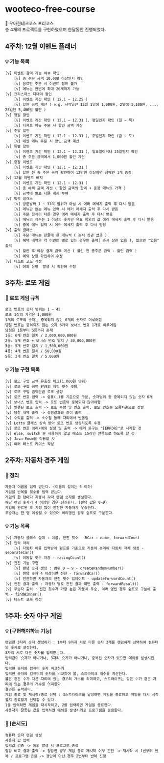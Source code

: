 # wooteco-free-course
📌 우아한테크코스 프리코스 <br/>
총 4개의 프로젝트를 구현하였으며 한달동안 진행되었다.

## 4주차: 12월 이벤트 플래너
### 💡 기능 목록
    [v] 이벤트 참여 가능 여부 확인
        [v] 총 주문 금액 10,000 이상인지 확인
        [v] 음료만 주문 시 이벤트 참여 불가
        [v] 메뉴는 한번에 최대 20개까지 가능
    [v] 크리스마스 디데이 할인
        [v] 이벤트 기간 확인 ( 12.1 ~ 12.25 )
        [v] 할인 금액 계산 ( e.g. 시작일인 12월 1일에 1,000원, 2일에 1,100원, ..., 25일엔 3,400원 할인 )
    [v] 평일 할인
        [v] 이벤트 기간 확인 ( 12.1 ~ 12.31 ), 평일인지 확인 (일 ~ 목)
        [v] 디저트 메뉴 주문 시 할인 금액 계산
    [v] 주말 할인
        [v] 이벤트 기간 확인 ( 12.1 ~ 12.31 ), 주말인지 확인 (금 ~ 토)
        [v] 메인 메뉴 주문 시 할인 금액 계산
    [v] 특별 할인
        [v] 이벤트 기간 확인 ( 12.1 ~ 12.31 ), 일요일이거나 25일인지 확인
        [v] 총 주문 금액에서 1,000원 할인 계산
    [v] 증정 이벤트
        [v] 이벤트 기간 확인 ( 12.1 ~ 12.31 )
        [v] 할인 전 총 주문 금액 확인하여 12만원 이상이면 샴페인 1개 증정
    [v] 12월 이벤트 배지
        [v] 이벤트 기간 확인 ( 12.1 ~ 12.31 )
        [v] 총 해택 금액 계산 ( 할인 금액의 합계 + 증정 메뉴의 가격 )
        [v] 금액대 별로 다른 배지 부여
    [v] 입력 클래스
        [v] 방문날짜 1 ~ 31의 범위가 아닐 시 에러 메세지 출력 후 다시 받음
        [v] 메뉴판 없는 메뉴 입력 시 에러 메세지 출력 후 다시 받음
        [v] 주문 형식이 다른 경우 에러 메세지 출력 후 다시 받음
        [v] 메뉴의 개수는 1 이상의 숫자만 유효 이외의 값 에러 메세지 출력 후 다시 받음
        [v] 중복 메뉴 입력 시 에러 메세지 출력 후 다시 받음
    [v] 출력 클래스
        [v] 주문 메뉴는 한줄에 한 메뉴씩 ( 순서 상관 없음 )
        [v] 혜택 내역은 각 이벤트 별로 있는 경우만 출력( 순서 상관 없음 ), 없으면 "없음" 출력
        [v] 할인 후 예상 결제 금액 계산 ( 할인 전 총주문 금액 - 할인 금액 )
        [v] 예외 상황 확인하여 수정
    [v] 테스트 코드 작성
        [v] 예외 상황  발생 시 확인해 수정

## 3주차: 로또 게임
### 📝 로또 게임 규칙
    로또 번호의 숫자 범위는 1 ~ 45
    로또 1장의 가격은 1,000원
    1개의 로또의 숫자는 중복되지 않는 6개의 숫자로 이루어짐
    당첨 번호는 중복되지 않는 숫자 6개와 보너스 번호 1개로 이루어짐
    당첨은 1등부터 5등까지 존재
    1등: 6개 번호 일치 / 2,000,000,000원
    2등: 5개 번호 + 보너스 번호 일치 / 30,000,000원
    3등: 5개 번호 일치 / 1,500,000원
    4등: 4개 번호 일치 / 50,000원
    5등: 3개 번호 일치 / 5,000원
### 💡 기능 구현 목록
    [v] 로또 구입 금액 유효성 체크(1,000원 단위)
    [v] 로또 구입 금액 만큼의 게임 횟수 셋팅
    [v] 로또 구입 금액만큼 로또 생성
    [v] 로또 번호 입력 -> 쉼표(,)를 기준으로 구분, 숫자범위 중 중복되지 않는 숫자 6개
    [v] 보너스 번호 입력 -> 로또 번호와 중복되지 않아야함
    [v] 발행된 로또 출력 -> 로또 수량 및 번호 출력, 로또 번호는 오름차순으로 정렬
    [v] 당첨 내역 출력 -> 실행결과와 같이 출력
    [v] 수익률 출력 -> 소수점 둘째 자리에서 반올림
    [v] Lotto 클래스 상속 받아 로또 번호 생성하도록 수정
    [v] 로또 번호 에러/예외 설정 및 출력 -> 에러 문구는 "[ERROR]"로 시작할 것
    [v] else, switch 문 사용하지 않고 메소드 15라인 안쪽으로 하도록 할 것
    [v] Java Enum을 적용할 것
    [v] 여러 테스트 케이스 작성

## 2주차: 자동차 경주 게임
### 📝 정리
    자동차 이름을 입력 받는다. (이름의 길이는 5 이하)
    게임을 반복할 횟수를 입력 받는다.
    게임의 한 턴마다 자동차 각각 랜덤 숫자를 생성한다.
    해당 랜덤 숫자가 4 이상인 경우 전진한다. (랜덤 값은 0~9)
    게임이 완료된 후 가장 많이 전진한 자동차가 우승한다.
    우승자는 한 명 이상일 수 있으며 여려명인 경우 쉼표로 구분한다.
### 💡 기능 목록
    [v] 자동차 클래스 설계 : 이름, 전진 횟수 - RCar : name, forwardCount
    [v] 입력 처리
        [v] 자동차 이름 입력받아 쉼표를 기준으로 자동차 분리해 자동차 객체 생성 - separateCar()
        [v] 이동할 횟수 저장 - racingCount()
    [v] 전진 기능 구현
        [v] 랜덤 숫자 생성 : 범위 0 ~ 9 - createRandomNumber()
        [v] 랜덤 숫자 4 이상이면 전진 - forwardCar()
        [v] 전진하면 자동차의 전진 횟수 업데이트 - updateforwardCount()
    [v] 전진 결과 출력 : 자동차 별로 전진 결과 화면 출력 - forwardResult()
    [v] 우승자 출력 : 전진 횟수가 가장 높은 자동차 우승, 여러 명인 경우 쉼표로 구분해 출력 - findWinner()
    [v] 테스트 코드 작성


## 1주차: 숫자 야구 게임
### 💡 [구현해야하는 기능]
    랜덤한 3자리 숫자 생성하기 : 1부터 9까지 서로 다른 숫자 3개를 랜덤하게 선택하여 컴퓨터의 숫자로 설정한다.
    3자리 서로 다른 숫자를 입력받는다.
    입력값이 숫자가 아니거나, 3자리 숫자가 아니거나, 중복된 숫자가 있으면 예외를 발생시킨다.
    입력한 숫자와 컴퓨터 숫자 비교하기
    입력한 숫자와 컴퓨터의 숫자를 비교하여 볼, 스트라이크 개수를 계산한다.
    볼은 같은 수가 다른 자리에 있는 경우의 개수를 의미하고, 스트라이크는 같은 수가 같은 자리에 있는 경우의 개수를 의미한다.
    결과를 출력한다.
    게임 종료 및 재시작/종료 선택 : 3스트라이크를 달성하면 게임을 종료하고 게임을 다시 시작할지 종료할지 선택할 수 있다.
    1을 입력하면 게임을 재시작하고, 2를 입력하면 게임을 종료한다.
    사용자가 잘못된 값을 입력하면 예외를 발생시키고 프로그램을 종료한다.

### 📝 [순서도]
    컴퓨터 숫자 랜덤 생성
    사용자 값 입력
    입력값 검증 -> 예외 발생 시 프로그램 종료
    정답 비교 결과 출력 -> 정답인 경우 게임 종료 재시작 여부 판단 -> 재시작 시 1번부터 반복 / 프로그램 종료 -> 정답이 아닌 경우 2번부터 반복 진행
